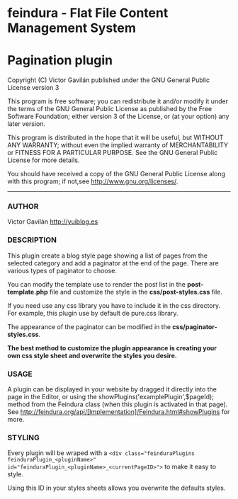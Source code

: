 feindura - Flat File Content Management System
==============================================
Pagination plugin
==============================================
Copyright (C) Victor Gavilán
published under the GNU General Public License version 3

This program is free software;
you can redistribute it and/or modify it under the terms of the GNU General Public License as published by
the Free Software Foundation; either version 3 of the License, or (at your option) any later version.

This program is distributed in the hope that it will be useful, but WITHOUT ANY WARRANTY;
without even the implied warranty of MERCHANTABILITY or FITNESS FOR A PARTICULAR PURPOSE.
See the GNU General Public License for more details.

You should have received a copy of the GNU General Public License along with this program;
if not,see <http://www.gnu.org/licenses/>.
_____________________________________________

### AUTHOR
Victor Gavilán <http://yuiblog.es>


### DESCRIPTION
This plugin create a blog style page showing a list of pages from the selected category and add a paginator at the end of the page. There are various types of paginator to choose.

You can modify the template use to render the post list in the **post-template.php** file and customize the style in the **css/post-styles.css** file.

If you need use any css library you have to include it in the css directory. For example, this plugin use by default de pure.css library.

The appearance of the paginator can be modified in the **css/paginator-styles.css**.

**The best method to customize the plugin appearance is creating your own css style sheet and overwrite the styles you desire.**


### USAGE
A plugin can be displayed in your website by dragged it directly into the page in the Editor, or using the showPlugins('examplePlugin',$pageId); method from the Feindura class (when this plugin is activated in that page). See http://feindura.org/api/[Implementation]/Feindura.html#showPlugins for more.


### STYLING
Every plugin will be wraped with a `<div class="feinduraPlugins feinduraPlugin_<pluginName>" id="feinduraPlugin_<pluginName>_<currentPageID>">` to make it easy to style.

Using this ID in your styles sheets allows you overwrite the defaults styles.


